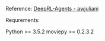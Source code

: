 Reference: [DeepRL-Agents - awjuliani](https://github.com/awjuliani/DeepRL-Agents)

Requrements:

Python >= 3.5.2
moviepy >= 0.2.3.2